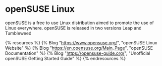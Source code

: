# openSUSE Linux

openSUSE is a free to use Linux distribution aimed to promote the use of Linux everywhere. openSUSE is released in two versions Leap and Tumbleweed

{% resources %}
  {% Blog "https://www.opensuse.org/", "openSUSE Linux Website" %}
  {% Blog "https://en.opensuse.org/Main_Page", "openSUSE Documentation" %}
  {% Blog "https://opensuse-guide.org/", "Unofficial openSUSE Getting Started Guide" %}
{% endresources %}
